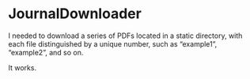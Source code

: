 # JournalDownloader
I needed to download a series of PDFs located in a static directory, with each file distinguished by a unique number, such as “example1”, “example2”, and so on.

It works. 